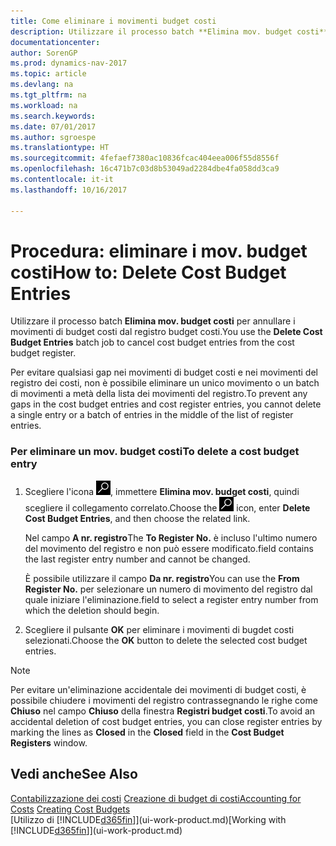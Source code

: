 ```yaml
---
title: Come eliminare i movimenti budget costi
description: Utilizzare il processo batch **Elimina mov. budget costi** per annullare i movimenti di budget costi dal registro budget costi.
documentationcenter: 
author: SorenGP
ms.prod: dynamics-nav-2017
ms.topic: article
ms.devlang: na
ms.tgt_pltfrm: na
ms.workload: na
ms.search.keywords: 
ms.date: 07/01/2017
ms.author: sgroespe
ms.translationtype: HT
ms.sourcegitcommit: 4fefaef7380ac10836fcac404eea006f55d8556f
ms.openlocfilehash: 16c471b7c03d8b53049ad2284dbe4fa058dd3ca9
ms.contentlocale: it-it
ms.lasthandoff: 10/16/2017

---
```

# <a name="how-to-delete-cost-budget-entries"></a><span data-ttu-id="dfa71-103">Procedura: eliminare i mov. budget costi</span><span class="sxs-lookup"><span data-stu-id="dfa71-103">How to: Delete Cost Budget Entries</span></span>
<span data-ttu-id="dfa71-104">Utilizzare il processo batch **Elimina mov. budget costi** per annullare i movimenti di budget costi dal registro budget costi.</span><span class="sxs-lookup"><span data-stu-id="dfa71-104">You use the **Delete Cost Budget Entries** batch job to cancel cost budget entries from the cost budget register.</span></span>  

<span data-ttu-id="dfa71-105">Per evitare qualsiasi gap nei movimenti di budget costi e nei movimenti del registro dei costi, non è possibile eliminare un unico movimento o un batch di movimenti a metà della lista dei movimenti del registro.</span><span class="sxs-lookup"><span data-stu-id="dfa71-105">To prevent any gaps in the cost budget entries and cost register entries, you cannot delete a single entry or a batch of entries in the middle of the list of register entries.</span></span>  

### <a name="to-delete-a-cost-budget-entry"></a><span data-ttu-id="dfa71-106">Per eliminare un mov. budget costi</span><span class="sxs-lookup"><span data-stu-id="dfa71-106">To delete a cost budget entry</span></span>  

1.  <span data-ttu-id="dfa71-107">Scegliere l'icona ![Cerca pagina o report](media/ui-search/search_small.png "icona Cerca pagina o report"), immettere **Elimina mov. budget costi**, quindi scegliere il collegamento correlato.</span><span class="sxs-lookup"><span data-stu-id="dfa71-107">Choose the ![Search for Page or Report](media/ui-search/search_small.png "Search for Page or Report icon") icon, enter **Delete Cost Budget Entries**, and then choose the related link.</span></span>  

    <span data-ttu-id="dfa71-108">Nel campo **A nr. registro**</span><span class="sxs-lookup"><span data-stu-id="dfa71-108">The **To Register No.**</span></span> <span data-ttu-id="dfa71-109">è incluso l'ultimo numero del movimento del registro e non può essere modificato.</span><span class="sxs-lookup"><span data-stu-id="dfa71-109">field contains the last register entry number and cannot be changed.</span></span>  

    <span data-ttu-id="dfa71-110">È possibile utilizzare il campo **Da nr. registro**</span><span class="sxs-lookup"><span data-stu-id="dfa71-110">You can use the **From Register No.**</span></span> <span data-ttu-id="dfa71-111">per selezionare un numero di movimento del registro dal quale iniziare l'eliminazione.</span><span class="sxs-lookup"><span data-stu-id="dfa71-111">field to select a register entry number from which the deletion should begin.</span></span>  
2.  <span data-ttu-id="dfa71-112">Scegliere il pulsante **OK** per eliminare i movimenti di bugdet costi selezionati.</span><span class="sxs-lookup"><span data-stu-id="dfa71-112">Choose the **OK** button to delete the selected cost budget entries.</span></span>  

> [!NOTE]  
>  <span data-ttu-id="dfa71-113">Per evitare un'eliminazione accidentale dei movimenti di budget costi, è possibile chiudere i movimenti del registro contrassegnando le righe come **Chiuso** nel campo **Chiuso** della finestra **Registri budget costi**.</span><span class="sxs-lookup"><span data-stu-id="dfa71-113">To avoid an accidental deletion of cost budget entries, you can close register entries by marking the lines as **Closed** in the **Closed** field in the **Cost Budget Registers** window.</span></span>  

## <a name="see-also"></a><span data-ttu-id="dfa71-114">Vedi anche</span><span class="sxs-lookup"><span data-stu-id="dfa71-114">See Also</span></span>  
<span data-ttu-id="dfa71-115">[Contabilizzazione dei costi](finance-manage-cost-accounting.md)
[Creazione di budget di costi](finance-create-cost-budgets.md)</span><span class="sxs-lookup"><span data-stu-id="dfa71-115">[Accounting for Costs](finance-manage-cost-accounting.md)
[Creating Cost Budgets](finance-create-cost-budgets.md)</span></span>  
<span data-ttu-id="dfa71-116">[Utilizzo di [!INCLUDE[d365fin](includes/d365fin_md.md)]](ui-work-product.md)</span><span class="sxs-lookup"><span data-stu-id="dfa71-116">[Working with [!INCLUDE[d365fin](includes/d365fin_md.md)]](ui-work-product.md)</span></span>

